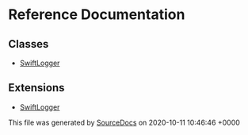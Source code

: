 # Reference Documentation

## Classes

-   [SwiftLogger](classes/SwiftLogger.md)

## Extensions

-   [SwiftLogger](extensions/SwiftLogger.md)

This file was generated by [SourceDocs](https://github.com/eneko/SourceDocs) on 2020-10-11 10:46:46 +0000